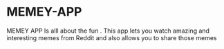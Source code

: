 # MEMEY-APP

MEMEY APP Is alll about the fun . This app lets you watch amazing and interesting memes from Reddit and also allows you to share those memes
